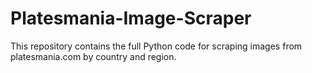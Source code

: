 # Platesmania-Image-Scraper
This repository contains the full Python code for scraping images from platesmania.com by country and region.

